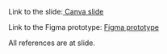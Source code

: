 Link to the slide:[
Canva slide](https://www.canva.com/design/DAGkByw_xks/xBFjE6iFITlcdUvoUFmFdg/view?utm_content=DAGkByw_xks&utm_campaign=designshare&utm_medium=link2&utm_source=uniquelinks&utlId=hd8a0874426)

Link to the Figma prototype:
[Figma prototype](https://www.figma.com/proto/JkyferZOh8PCamwGgVYiXw/HO---FRIENDS---UM-HACKATHON?page-id=0%3A1&node-id=1-4&p=f&viewport=1613%2C433%2C0.14&t=epAUZnrac4jV1U9P-1&scaling=scale-down&content-scaling=fixed&starting-point-node-id=1%3A4&show-proto-sidebar=1)

All references are at slide. 
